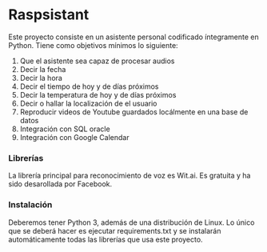 # Raspsistant

Este proyecto consiste en un asistente personal codificado íntegramente en Python. Tiene como objetivos mínimos lo siguiente:
<ol>
  <li> Que el asistente sea capaz de procesar audios </li>
  <li> Decir la fecha </li>
  <li> Decir la hora </li>
  <li> Decir el tiempo de hoy y de días próximos </li>
  <li> Decir la temperatura de hoy y de días próximos </li>
  <li> Decir o hallar la localización de el usuario </li>
  <li> Reproducir videos de Youtube guardados locálmente en una base de datos </li>
  <li> Integración con SQL oracle </li>
  <li> Integración con Google Calendar </li>
</ol>

<h3> Librerías </h3>
La librería principal para reconocimiento de voz es Wit.ai. Es gratuita y ha sido desarollada por Facebook.

<h3> Instalación </h3>
Deberemos tener Python 3, además de una distribución de Linux. Lo único que se deberá hacer es ejecutar requirements.txt
y se instalarán automáticamente todas las librerías que usa este proyecto.
